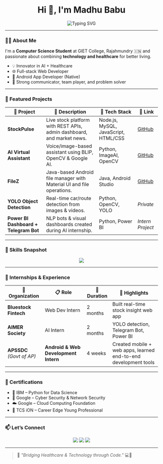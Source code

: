 <h1 align="center">Hi 👋, I'm Madhu Babu</h1>

<p align="center">
  <img src="https://readme-typing-svg.demolab.com?font=Fira+Code&duration=3000&pause=1000&color=00BFFF&center=true&vCenter=true&width=460&lines=Computer%20Science%20Student;AI%20%7C%20Web%20%7C%20Mobile%20Developer;Building%20Real-world%20Tech%20Solutions" alt="Typing SVG" />
</p>


---

### 🧑‍💻 About Me

I'm a **Computer Science Student** at GIET College, Rajahmundry 🇮🇳 and  passionate about combining **technology and healthcare** for better living.

- 💡 Innovator in AI + Healthcare
- 🌐 Full-stack Web Developer
- 📱 Android App Developer (Native)
- 💬 Strong communicator, team player, and problem solver

---

### 🚀 Featured Projects

| 💼 Project | 📝 Description | 🧰 Tech Stack | 🔗 Link |
|-----------|----------------|---------------|--------|
| **StockPulse** | Live stock platform with REST APIs, admin dashboard, and market news. | Node.js, MySQL, JavaScript, HTML/CSS | [GitHub](https://github.com/madhubabu25/stock_website) |
| **AI Virtual Assistant** | Voice/image-based assistant using BLIP, OpenCV & Google AI. | Python, ImageAI, OpenCV | [GitHub](https://github.com/madhubabu25/talking-parrot) |
| **FileZ** | Java-based Android file manager with Material UI and file operations. | Java, Android Studio | [GitHub](https://github.com/madhubabu25/Filez) |
| **YOLO Object Detection** | Real-time car/route detection from images & videos. | Python, OpenCV, YOLO | _Private_ |
| **Power BI Dashboard + Telegram Bot** | NLP bots & visual dashboards created during AI internship. | Python, Power BI | _Intern Project_ |

---

### 🧠 Skills Snapshot

<p align="center">
  <img src="https://skillicons.dev/icons?i=java,python,cpp,js,html,css,nodejs,react,mysql,postgres,firebase,git,androidstudio,vscode" />
</p>

---

### 💼 Internships & Experience

| 🏢 Organization | 📋 Role | 📆 Duration | 🌟 Highlights |
|----------------|---------|-------------|----------------|
| **Bluestock Fintech** | Web Dev Intern | 2 months | Built real-time stock insight web app |
| **AIMER Society** | AI Intern | 2 months | YOLO detection, Telegram Bot, Power BI |
| **APSSDC** *(Govt of AP)* | **Android & Web Development Intern** | 4 weeks | Created mobile + web apps, learned end-to-end development tools |

---

### 📜 Certifications

- 🧪 IBM – Python for Data Science  
- 🔐 Google – Cyber Security & Network Security  
- ☁️ Google – Cloud Computing Foundation  
- 🧠 TCS iON – Career Edge Young Professional

---



### 📫 Let’s Connect

<p align="center">
  <a href="mailto:madhuvipparthi02@gmail.com"><img src="https://img.shields.io/badge/Gmail-D14836?style=for-the-badge&logo=gmail&logoColor=white"/></a>
  <a href="https://www.linkedin.com/in/madhu-vipparthi-7b7bb5309/"><img src="https://img.shields.io/badge/LinkedIn-0A66C2?style=for-the-badge&logo=linkedin&logoColor=white"/></a>
  <a href="https://twitter.com/madhuvipparthi"><img src="https://img.shields.io/badge/Twitter-1DA1F2?style=for-the-badge&logo=twitter&logoColor=white"/></a>
</p>

---

> 🧬 _"Bridging Healthcare & Technology through Code."_ 💻💉  

